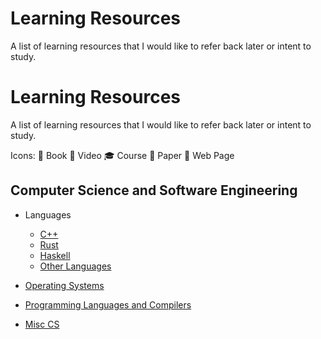 # Learning Resources

A list of learning resources that I would like to refer back later or intent to
study.

# Learning Resources

A list of learning resources that I would like to refer back later or intent to study.

Icons: 📘 Book 🎥 Video 🎓 Course 📄 Paper 🔗 Web Page

## Computer Science and Software Engineering

- Languages
  - [C++](cpp.md)
  - [Rust](rust.md)
  - [Haskell](haskell.md)
  - [Other Languages](misc_languages.md)

- [ Operating Systems ](os.md)
- [ Programming Languages and Compilers](pl.md)
- [ Misc CS ](misc_cs.md)
